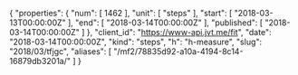 {
  "properties": {
    "num": [
      1462
    ],
    "unit": [
      "steps"
    ],
    "start": [
      "2018-03-13T00:00:00Z"
    ],
    "end": [
      "2018-03-14T00:00:00Z"
    ],
    "published": [
      "2018-03-14T00:00:00Z"
    ]
  },
  "client_id": "https://www-api.jvt.me/fit",
  "date": "2018-03-14T00:00:00Z",
  "kind": "steps",
  "h": "h-measure",
  "slug": "2018/03/tfjgc",
  "aliases": [
    "/mf2/78835d92-a10a-4194-8c14-16879db3201a/"
  ]
}
